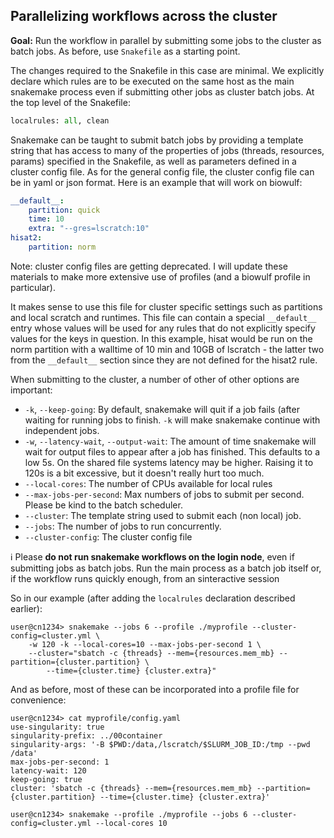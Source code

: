 ## Parallelizing workflows across the cluster

**Goal:** Run the workflow in parallel by submitting some jobs to the cluster
as batch jobs. As before, use `Snakefile` as a starting point.

The changes required to the Snakefile in this case are minimal. We explicitly
declare which rules are to be executed on the same host as the main snakemake
process even if submitting other jobs as cluster batch jobs. At the top level
of the Snakefile:

```python
localrules: all, clean
```

Snakemake can be taught to submit batch jobs by providing a template string
that has access to many of the properties of jobs (threads, resources, params)
specified in the Snakefile, as well as parameters defined in a cluster config
file.  As for the general config file, the cluster config file can be in yaml
or json format. Here is an example that will work on biowulf:

```yaml
__default__:
    partition: quick
    time: 10
    extra: "--gres=lscratch:10"
hisat2:
    partition: norm
```

Note: cluster config files are getting deprecated. I will update these materials
to make more extensive use of profiles (and a biowulf profile in particular).

It makes sense to use this file for cluster specific settings such as
partitions and local scratch and runtimes. This file can contain a special
`__default__` entry whose values will be used for any rules that do not
explicitly specify values for the keys in question. In this example, hisat
would be run on the norm partition with a walltime of 10 min and 10GB of
lscratch - the latter two from the `__default__` section since they are not
defined for the hisat2 rule.

When submitting to the cluster, a number of other of other options are important:

  - `-k`, `--keep-going`: By default, snakemake will quit if a job fails (after waiting
    for running jobs to finish. `-k` will make snakemake continue with independent jobs.
  - `-w`, `--latency-wait`, `--output-wait`: The amount of time snakemake will wait for
    output files to appear after a job has finished. This defaults to a low 5s. On the
    shared file systems latency may be higher. Raising it to 120s is a bit excessive, but
    it doesn't really hurt too much.
  - `--local-cores`: The number of CPUs available for local rules
  - `--max-jobs-per-second`: Max numbers of jobs to submit per second. Please be kind
    to the batch scheduler.
  - `--cluster`: The template string used to submit each (non local) job.
  - `--jobs`: The number of jobs to run concurrently.
  - `--cluster-config`: The cluster config file

:information_source: Please **do not run snakemake workflows on the login node**, 
even if submitting jobs as batch jobs. Run the main process as a 
batch job itself or, if the workflow runs quickly enough, from an sinteractive
session

So in our example (after adding the `localrules` declaration described earlier):

```console
user@cn1234> snakemake --jobs 6 --profile ./myprofile --cluster-config=cluster.yml \
    -w 120 -k --local-cores=10 --max-jobs-per-second 1 \
    --cluster="sbatch -c {threads} --mem={resources.mem_mb} --partition={cluster.partition} \
        --time={cluster.time} {cluster.extra}"
```


And as before, most of these can be incorporated into a profile file for convenience:
```console
user@cn1234> cat myprofile/config.yaml
use-singularity: true
singularity-prefix: ../00container
singularity-args: '-B $PWD:/data,/lscratch/$SLURM_JOB_ID:/tmp --pwd /data'
max-jobs-per-second: 1
latency-wait: 120
keep-going: true
cluster: 'sbatch -c {threads} --mem={resources.mem_mb} --partition={cluster.partition} --time={cluster.time} {cluster.extra}'

user@cn1234> snakemake --profile ./myprofile --jobs 6 --cluster-config=cluster.yml --local-cores 10
```
